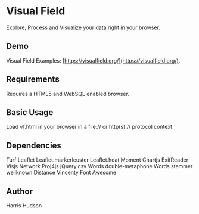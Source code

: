 # Visual Field
Explore, Process and Visualize your data right in your browser.

## Demo
Visual Field Examples: [https://visualfield.org/](https://visualfield.org/).

## Requirements
Requires a HTML5 and WebSQL enabled browser.

## Basic Usage
Load vf.html in your browser in a file:// or http(s):// protocol context.

## Dependencies
Turf
Leaflet
Leaflet.markerlcuster
Leaflet.heat
Moment
Chartjs
ExifReader
Visjs Network
Proj4js
jQuery.csv
Words double-metaphone
Words stemmer
wellknown
Distance Vincenty
Font Awesome

## Author 
Harris Hudson
